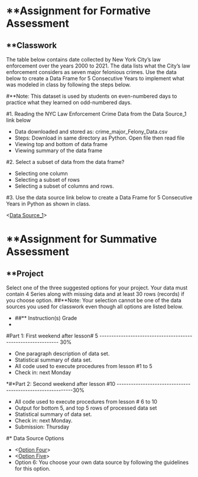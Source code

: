 
# **Assignment for Formative Assessment

## **Classwork

The table below contains date collected by New York City’s law enforcement over the years 2000 to 2021. The data lists what the City’s law enforcement considers as seven major felonious crimes. Use the data below to create a Data Frame for 5 Consecutive Years to implement what was modeled in class by following the steps below.

#**Note: This dataset is used by students on even-numbered days to practice what they learned on odd-numbered days.

#1.	Reading the NYC Law Enforcement Crime Data from the Data Source_1 link below
*  Data downloaded and stored as:    crime_major_Felony_Data.csv
*	 Steps:
           Download in same directory as Python. Open file then read file
*	 Viewing top and bottom of data frame
*  Viewing summary of the data frame

#2.	Select a subset of data from the data frame?
*	 Selecting one column
*	 Selecting a subset of rows
*	 Selecting a subset of columns and rows.


#3.	Use the data source link below to create a Data Frame for 5 Consecutive Years in Python as shown in class.

<[Data Source_1](https://www1.nyc.gov/assets/nypd/downloads/pdf/analysis_and_planning/historical-crime-data/seven-major-felony-offenses-2000-2021.pdf)>




# **Assignment for Summative Assessment

## **Project

Select one of the three suggested options for your project. Your data must contain 4 Series along with missing data and at least 30 rows (records) if you choose option.
##**Note: Your selection cannot be one of the data sources you used for classwork even though all options are listed below.

*   ##** Instruction(s)                                                                                 Grade
*                                                                                     
#Part 1: First weekend after lesson# 5    ------------------------------------------------------------- 30%
*	One paragraph description of data set.
*	Statistical summary of data set.
*	All code used to execute procedures from lesson #1 to 5
*	Check in: next Monday


*#*Part 2: Second weekend after lesson #10     -----------------------------------------------------------30%
*	All code used to execute procedures from lesson # 6 to 10
*	Output for bottom 5, and top 5 rows of processed data set
*	Statistical summary of data set.
*	Check in: next Monday.
*	Submission: Thursday

#* Data Source Options
* <[Option Four](https://www1.nyc.gov/site/911health/researchers/health-data-tools.page)>
* <[Option Five](https://nces.ed.gov/surveys/hsb/)>
* Option 6: You choose your own data source by following the guidelines for this option.
